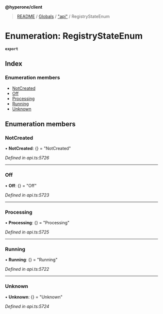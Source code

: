 **@hyperone/client**

> [README](../README.md) / [Globals](../globals.md) / ["api"](../modules/_api_.md) / RegistryStateEnum

# Enumeration: RegistryStateEnum

**`export`** 

## Index

### Enumeration members

* [NotCreated](_api_.registrystateenum.md#notcreated)
* [Off](_api_.registrystateenum.md#off)
* [Processing](_api_.registrystateenum.md#processing)
* [Running](_api_.registrystateenum.md#running)
* [Unknown](_api_.registrystateenum.md#unknown)

## Enumeration members

### NotCreated

•  **NotCreated**: {} = "NotCreated"

*Defined in api.ts:5726*

___

### Off

•  **Off**: {} = "Off"

*Defined in api.ts:5723*

___

### Processing

•  **Processing**: {} = "Processing"

*Defined in api.ts:5725*

___

### Running

•  **Running**: {} = "Running"

*Defined in api.ts:5722*

___

### Unknown

•  **Unknown**: {} = "Unknown"

*Defined in api.ts:5724*
